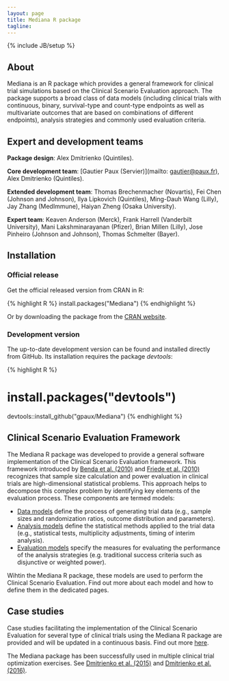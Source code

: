 ```yaml
---
layout: page
title: Mediana R package
tagline:
---
```

{% include JB/setup %}

## About

Mediana is an R package which provides a general framework for clinical trial simulations based on the Clinical Scenario Evaluation approach. The package supports a broad class of data models (including clinical trials with continuous, binary, survival-type and count-type endpoints as well as multivariate outcomes that are based on combinations of different endpoints), analysis strategies and commonly used evaluation criteria.

## Expert and development teams

**Package design**: Alex Dmitrienko (Quintiles).

**Core development team**: [Gautier Paux (Servier)](mailto: gautier@paux.fr), Alex Dmitrienko (Quintiles).

**Extended development team**: Thomas Brechenmacher (Novartis), Fei Chen (Johnson and Johnson), Ilya Lipkovich (Quintiles), Ming-Dauh Wang (Lilly), Jay Zhang (MedImmune), Haiyan Zheng (Osaka University).

**Expert team**: Keaven Anderson (Merck), Frank Harrell (Vanderbilt University), Mani Lakshminarayanan (Pfizer), Brian Millen (Lilly), Jose Pinheiro (Johnson and Johnson), Thomas Schmelter (Bayer).

## Installation

### Official release

Get the official released version from CRAN in R:

{% highlight R %}
install.packages("Mediana")
{% endhighlight %}

Or by downloading the package from the [CRAN website](https://cran.r-project.org/web/packages/Mediana/index.html).

### Development version

The up-to-date development version can be found and installed directly from GitHub. Its installation requires the package *devtools*:

{% highlight R %}
# install.packages("devtools")
devtools::install_github("gpaux/Mediana")
{% endhighlight %}


## Clinical Scenario Evaluation Framework

The Mediana R package was developed to provide a general software implementation of the Clinical Scenario Evaluation framework. This framework introduced by [Benda et al. (2010)](http://dij.sagepub.com/content/44/3/299.abstract) and [Friede et al. (2010)](http://dij.sagepub.com/content/44/6/713.abstract) recognizes that sample size calculation and power evaluation in clinical trials are high-dimensional statistical problems. This approach helps to decompose this complex problem by identifying key elements of the evaluation process. These components are termed models:


- [Data models](DataModel.html) define the process of generating trial data (e.g., sample sizes and randomization ratios, outcome distribution and parameters).
- [Analysis models](AnalysisModel.html) define the statistical methods applied to the trial data (e.g., statistical tests, multiplicity adjustments, timing of interim analysis).
- [Evaluation models](EvaluationModel.html) specify the measures for evaluating the performance of the analysis strategies (e.g. traditional success criteria such as disjunctive or weighted power).

Wihtin the Mediana R package, these models are used to perform the Clinical Scenario Evaluation. Find out more about each model and how to define them in the dedicated pages.

## Case studies

Case studies facilitating the implementation of the Clinical Scenario Evaluation for several type of clinical trials using the Mediana R package are provided and will be updated in a continuous basis. Find out more [here](CaseStudies.html).

The Mediana package has been successfully used in multiple clinical
trial optimization exercises. See [Dmitrienko et al. (2015)]() and [Dmitrienko et al. (2016)]().